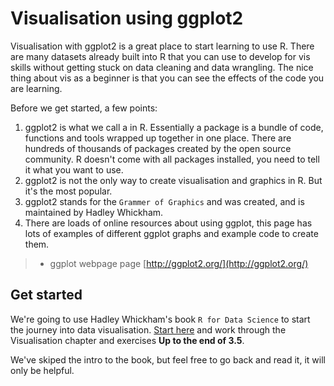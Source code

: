 # Visualisation using ggplot2

Visualisation with ggplot2 is a great place to start learning to use R. There are many datasets already built into R that you can use to develop for vis skills without getting stuck on data cleaning and data wrangling. The nice thing about vis as a beginner is that you can see the effects of the code you are learning.      

Before we get started, a few points:   
1. ggplot2 is what we call a in R. Essentially a package is a bundle of code, functions and tools wrapped up together in one place. There are hundreds of thousands of packages created by the open source community. R doesn't come with all packages installed, you need to tell it what you want to use.  
2. ggplot2 is not the only way to create visualisation and graphics in R. But it's the most popular. 
2. ggplot2 stands for the `Grammer of Graphics` and was created, and is maintained by Hadley Whickham.
3. There are loads of online resources about using ggplot, this page has lots of examples of different ggplot graphs and example code to create them.   
  >* ggplot webpage page [http://ggplot2.org/](http://ggplot2.org/)


## Get started
We're going to use Hadley Whickham's book `R for Data Science` to start the journey into data visualisation. [Start here](http://r4ds.had.co.nz/data-visualisation.html) and work through the Visualisation chapter and exercises __Up to the end of 3.5__.    

We've skiped the intro to the book, but feel free to go back and read  it, it will only be helpful. 


